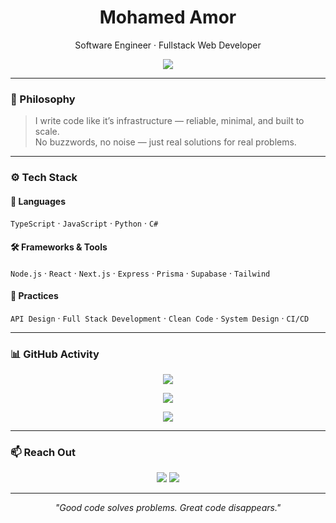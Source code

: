 <h1 align="center">Mohamed Amor</h1>
<p align="center">Software Engineer · Fullstack Web Developer</p>

<p align="center">
  <img src="https://readme-typing-svg.herokuapp.com?font=Fira+Code&duration=3000&pause=1000&center=true&vCenter=true&multiline=true&width=500&height=80&lines=Building+tools+that+actually+get+used.;I+fix+what+slows+people+down.;Software+should+serve%2C+not+show+off."/>
</p>

---

### 🧠 Philosophy

> I write code like it’s infrastructure — reliable, minimal, and built to scale.  
> No buzzwords, no noise — just real solutions for real problems.

---

### ⚙️ Tech Stack

#### 🧩 Languages  
`TypeScript` · `JavaScript` · `Python` · `C#`

#### 🛠 Frameworks & Tools  
`Node.js` · `React` · `Next.js` · `Express` · `Prisma` · `Supabase` · `Tailwind`

#### 🔁 Practices  
`API Design` · `Full Stack Development` · `Clean Code` · `System Design` · `CI/CD`

---

### 📊 GitHub Activity

<p align="center">
  <img src="https://github-readme-stats.vercel.app/api?username=mohamor2002&show_icons=true&theme=tokyonight&hide_border=true" />
</p>
<p align="center">
  <img src="https://streak-stats.demolab.com/?user=mohamor2002&theme=tokyonight&hide_border=true" />
</p>
<p align="center">
  <img src="https://github-readme-stats.vercel.app/api/top-langs/?username=mohamor2002&layout=compact&theme=tokyonight&hide_border=true" />
</p>

---

### 📫 Reach Out

<p align="center">
  <a href="https://www.linkedin.com/in/mohamed-amor-124483234/"><img src="https://img.shields.io/badge/LinkedIn-0077B5?style=for-the-badge&logo=linkedin&logoColor=white" /></a>
  <a href="mailto:lm_amor@esi.dz"><img src="https://img.shields.io/badge/Gmail-D14836?style=for-the-badge&logo=gmail&logoColor=white" /></a>
</p>

---

<p align="center"><i>"Good code solves problems. Great code disappears."</i></p>
